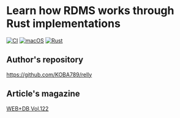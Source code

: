 # Learn how RDMS works through Rust implementations

[![CI](https://github.com/ykws/relly/actions/workflows/rust.yml/badge.svg)](https://github.com/ykws/relly/actions/workflows/rust.yml)
[![macOS](https://img.shields.io/badge/macOS-BigSur-black)](https://developer.apple.com/macos/)
[![Rust](https://img.shields.io/badge/Rust-1.51.0-orange)](https://www.rust-lang.org/)

## Author's repository
https://github.com/KOBA789/relly

## Article's magazine
[WEB+DB Vol.122](https://gihyo.jp/magazine/wdpress/archive/2021/vol122)
